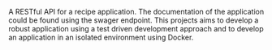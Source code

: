 A RESTful API for a recipe application. The documentation of the application could be found using the swager endpoint. 
This projects aims to develop a robust application using a test driven development approach and to develop an application in an isolated environment using Docker. 

